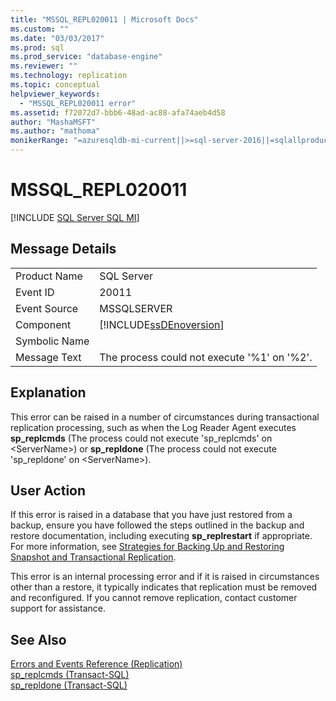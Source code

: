```yaml
---
title: "MSSQL_REPL020011 | Microsoft Docs"
ms.custom: ""
ms.date: "03/03/2017"
ms.prod: sql
ms.prod_service: "database-engine"
ms.reviewer: ""
ms.technology: replication
ms.topic: conceptual
helpviewer_keywords: 
  - "MSSQL_REPL020011 error"
ms.assetid: f72072d7-bbb6-48ad-ac88-afa74aeb4d58
author: "MashaMSFT"
ms.author: "mathoma"
monikerRange: "=azuresqldb-mi-current||>=sql-server-2016||=sqlallproducts-allversions"
---
```

# MSSQL_REPL020011
[!INCLUDE [SQL Server SQL MI](../../includes/applies-to-version/sql-asdbmi.md)]
    
## Message Details  
  
|||  
|-|-|  
|Product Name|SQL Server|  
|Event ID|20011|  
|Event Source|MSSQLSERVER|  
|Component|[!INCLUDE[ssDEnoversion](../../includes/ssdenoversion-md.md)]|  
|Symbolic Name||  
|Message Text|The process could not execute '%1' on '%2'.|  
  
## Explanation  
 This error can be raised in a number of circumstances during transactional replication processing, such as when the Log Reader Agent executes **sp_replcmds** (The process could not execute 'sp_replcmds' on \<ServerName>) or **sp_repldone** (The process could not execute 'sp_repldone' on \<ServerName>).  
  
## User Action  
 If this error is raised in a database that you have just restored from a backup, ensure you have followed the steps outlined in the backup and restore documentation, including executing **sp_replrestart** if appropriate. For more information, see [Strategies for Backing Up and Restoring Snapshot and Transactional Replication](../../relational-databases/replication/administration/strategies-for-backing-up-and-restoring-snapshot-and-transactional-replication.md).  
  
 This error is an internal processing error and if it is raised in circumstances other than a restore, it typically indicates that replication must be removed and reconfigured. If you cannot remove replication, contact customer support for assistance.  
  
## See Also  
 [Errors and Events Reference &#40;Replication&#41;](../../relational-databases/replication/errors-and-events-reference-replication.md)   
 [sp_replcmds &#40;Transact-SQL&#41;](../../relational-databases/system-stored-procedures/sp-replcmds-transact-sql.md)   
 [sp_repldone &#40;Transact-SQL&#41;](../../relational-databases/system-stored-procedures/sp-repldone-transact-sql.md)  
  
  
